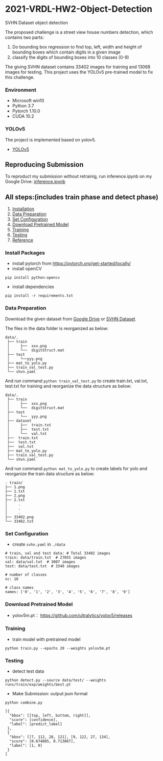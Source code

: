 # 2021-VRDL-HW2-Object-Detection
SVHN Dataset object detection

The proposed challenge is a street view house numbers detection, which contains two parts:
1. Do bounding box regression to find top, left, width and height of bounding boxes which contain digits in a given image
2. classify the digits of bounding boxes into 10 classes (0-9)

The giving SVHN dataset contains 33402 images for training and 13068 images for testing. This project uses the YOLOv5 pre-trained model to fix this challenge.

### Environment
- Microsoft win10
- Python 3.7
- Pytorch 1.10.0
- CUDA 10.2

### YOLOv5
The project is implemented based on yolov5.
- [YOLOv5](https://github.com/ultralytics/yolov5)

## Reproducing Submission
To reproduct my submission without retrainig, run inference.ipynb on my Google Drive:
[inference.ipynb](https://drive.google.com/file/d/14IUxba_Tjaw3teusvljHuXGmZ8rEvH1a/view?usp=sharing)

## All steps:(includes train phase and detect phase)
1. [Installation](#install-packages)
2. [Data Preparation](#data-preparation)
3. [Set Configuration](#set-configuration)
4. [Download Pretrained Model](#download-pretrained-model)
5. [Training](#training)
6. [Testing](#testing)
7. [Reference](#reference)

### Install Packages
- install pytorch from https://pytorch.org/get-started/locally/
- install openCV
```
pip install python-opencv
```
- install dependencies
```
pip install -r requirements.txt
```

### Data Preparation
Download the given dataset from [Google Drive](https://drive.google.com/drive/folders/1aRWnNvirWHXXXpPPfcWlHQuzGJdXagoc) or [SVHN Dataset](http://ufldl.stanford.edu/housenumbers/).

The files in the data folder is reorganized as below:
```
data/.
 ├── train
 │     ├──  xxx.png
 │     └──  digitStruct.mat
 ├── test
 │     └──yyy.png
 ├── mat_to_yolo.py
 ├── train_val_test.py
 └── shvn.yaml
```


And run command `python train_val_test.py` to create train.txt, val.txt, test.txt for training and reorganize the  data structure as below:
```
data/.
 ├── train
 │     ├──  xxx.png
 │     └──  digitStruct.mat
 ├── test
 │     └──  yyy.png
 ├── dataset
 │     ├──  train.txt
 │     ├──  test.txt
 │     └──  val.txt
 ├──  train.txt
 ├──  test.txt
 ├──  val.txt
 ├── mat_to_yolo.py
 ├── train_val_test.py
 └── shvn.yaml
```


And run command `python mat_to_yolo.py` to create labels for yolo and reorganize the train data structure as below:
```
- train/
├── 1.png
├── 1.txt
├── 2.png
├── 2.txt
│     .
│     .
│     .
├── 33402.png
└── 33402.txt
```
### Set Configuration
- create `svhn.yaml` in `./data`
```
# train, val and test data: # Total 33402 images
train: data/train.txt  # 27055 images
val: data/val.txt  # 3007 images
test: data/test.txt  # 3340 images

# number of classes
nc: 10

# class names
names: ['0', '1', '2', '3', '4', '5', '6', '7', '8', '9']
```

### Download Pretrained Model
- yolov5m.pt： https://github.com/ultralytics/yolov5/releases

### Training
- train model with pretrained model
```
python train.py --epochs 20 --weights yolov5m.pt
```
### Testing
- detect test data
```
python detect.py --source data/test/ --weights runs/train/exp/weights/best.pt
```

- Make Submission: output json format
```
python combine.py
```
```
[{
  "bbox": [[top, left, buttom, right]],
  "score": [confidence],
  "label": [predict_label]
 }, 
 {
  "bbox": [[7, 112, 28, 121], [9, 122, 27, 134],
  "score": [0.674805, 0.713867],
  "label": [1, 0]
 }
]
```
